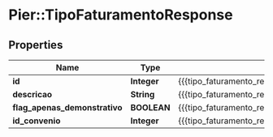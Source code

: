 # Pier::TipoFaturamentoResponse

## Properties
Name | Type | Description | Notes
------------ | ------------- | ------------- | -------------
**id** | **Integer** | {{{tipo_faturamento_response_id_value}}} | [optional] 
**descricao** | **String** | {{{tipo_faturamento_response_descricao_value}}} | [optional] 
**flag_apenas_demonstrativo** | **BOOLEAN** | {{{tipo_faturamento_response_flag_apenas_demonstrativo_value}}} | [optional] 
**id_convenio** | **Integer** | {{{tipo_faturamento_response_id_convenio_value}}} | [optional] 


